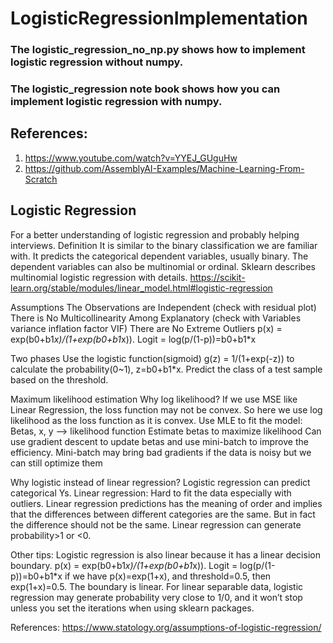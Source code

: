 # LogisticRegressionImplementation
### The logistic_regression_no_np.py shows how to implement logistic regression without numpy.
### The logistic_regression note book shows how you can implement logistic regression with numpy.

## References:
1. https://www.youtube.com/watch?v=YYEJ_GUguHw
2. https://github.com/AssemblyAI-Examples/Machine-Learning-From-Scratch


## Logistic Regression
For a better understanding of logistic regression and probably helping interviews.
Definition
It is similar to the binary classification we are familiar with.
It predicts the categorical dependent variables, usually binary. The dependent variables can also be multinomial or ordinal. Sklearn describes multinomial logistic regression with details. 
https://scikit-learn.org/stable/modules/linear_model.html#logistic-regression

Assumptions
The Observations are Independent (check with residual plot)
There is No Multicollinearity Among Explanatory (check with Variables variance inflation factor VIF)
There are No Extreme Outliers
p(x) = exp(b0+b1*x)/(1+exp(b0+b1*x)). Logit = log(p/(1-p))=b0+b1*x

Two phases
Use the logistic function(sigmoid) g(z) = 1/(1+exp(-z)) to calculate the probability(0~1), z=b0+b1*x.
Predict the class of a test sample based on the threshold.

Maximum likelihood estimation
Why log likelihood?
If we use MSE like Linear Regression, the loss function may not be convex. So here we use log likelihood as the loss function as it is convex.
Use MLE to fit the model:
Betas, x, y —> likelihood function
Estimate betas to maximize likelihood
Can use gradient descent to update betas and use mini-batch to improve the efficiency. Mini-batch may bring bad gradients if the data is noisy but we can still optimize them
	
Why logistic instead of linear regression?
Logistic regression can predict categorical Ys.
Linear regression:
Hard to fit the data especially with outliers.
Linear regression predictions has the meaning of order and implies that the differences between different categories are the same. But in fact the difference should not be the same.
Linear regression can generate probability>1 or <0.

Other tips:
Logistic regression is also linear because it has a linear decision boundary.
	p(x) = exp(b0+b1*x)/(1+exp(b0+b1*x)). Logit = log(p/(1-p))=b0+b1*x
	if we have p(x)=exp(1+x), and threshold=0.5, then exp(1+x)=0.5. The boundary is linear.
For linear separable data, logistic regression may generate probability very close to 1/0, and it won’t stop unless you set the iterations when using sklearn packages.



References:
https://www.statology.org/assumptions-of-logistic-regression/
